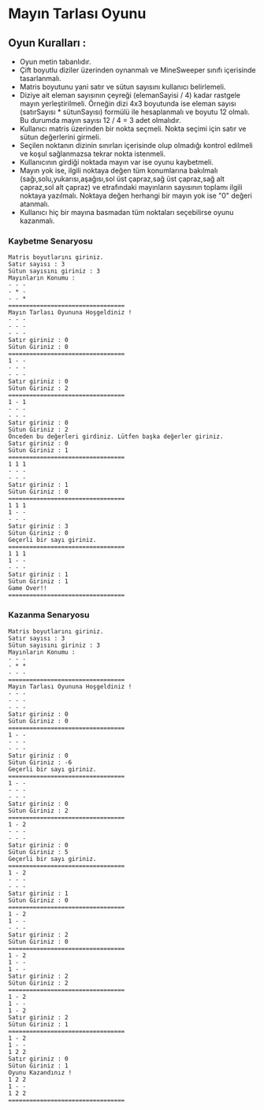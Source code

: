 # Mayın Tarlası Oyunu 

## Oyun Kuralları :

- Oyun metin tabanlıdır. 
- Çift boyutlu diziler üzerinden oynanmalı ve MineSweeper sınıfı içerisinde tasarlanmalı. 
- Matris boyutunu yani satır ve sütun sayısını kullanıcı belirlemeli. 
- Diziye ait eleman sayısının çeyreği (elemanSayisi / 4) kadar rastgele mayın yerleştirilmeli. Örneğin dizi 4x3 boyutunda ise eleman sayısı (satırSayısı * sütunSayısı) formülü ile hesaplanmalı ve boyutu 12 olmalı. Bu durumda mayın sayısı 12 / 4 = 3 adet olmalıdır. 
- Kullanıcı matris üzerinden bir nokta seçmeli. Nokta seçimi için satır ve sütun değerlerini girmeli. 
- Seçilen noktanın dizinin sınırları içerisinde olup olmadığı kontrol edilmeli ve koşul sağlanmazsa tekrar nokta istenmeli. 
- Kullanıcının girdiği noktada mayın var ise oyunu kaybetmeli. 
- Mayın yok ise, ilgili noktaya değen tüm konumlarına bakılmalı (sağı,solu,yukarısı,aşağısı,sol üst çapraz,sağ üst çapraz,sağ alt çapraz,sol alt çapraz) ve etrafındaki mayınların sayısının toplamı ilgili noktaya yazılmalı. Noktaya değen herhangi bir mayın yok ise "0" değeri atanmalı. 
- Kullanıcı hiç bir mayına basmadan tüm noktaları seçebilirse oyunu kazanmalı.

### Kaybetme Senaryosu 

``` output 
Matris boyutlarını giriniz.
Satır sayısı : 3
Sütun sayısını giriniz : 3
Mayınların Konumu : 
- - - 
- * - 
- - * 
=================================
Mayın Tarlası Oyununa Hoşgeldiniz !
- - - 
- - - 
- - - 
Satır giriniz : 0
Sütun Giriniz : 0
=================================
1 - - 
- - - 
- - - 
Satır giriniz : 0
Sütun Giriniz : 2
=================================
1 - 1 
- - - 
- - - 
Satır giriniz : 0
Sütun Giriniz : 2
Önceden bu değerleri girdiniz. Lütfen başka değerler giriniz. 
Satır giriniz : 0
Sütun Giriniz : 1
=================================
1 1 1 
- - - 
- - - 
Satır giriniz : 1
Sütun Giriniz : 0
=================================
1 1 1 
1 - - 
- - - 
Satır giriniz : 3
Sütun Giriniz : 0
Geçerli bir sayı giriniz.
=================================
1 1 1 
1 - - 
- - - 
Satır giriniz : 1
Sütun Giriniz : 1
Game Over!!
=================================
```



### Kazanma Senaryosu 

``` output
Matris boyutlarını giriniz.
Satır sayısı : 3
Sütun sayısını giriniz : 3
Mayınların Konumu : 
- - - 
- * * 
- - - 
=================================
Mayın Tarlası Oyununa Hoşgeldiniz !
- - - 
- - - 
- - - 
Satır giriniz : 0
Sütun Giriniz : 0
=================================
1 - - 
- - - 
- - - 
Satır giriniz : 0
Sütun Giriniz : -6
Geçerli bir sayı giriniz.
=================================
1 - - 
- - - 
- - - 
Satır giriniz : 0
Sütun Giriniz : 2
=================================
1 - 2 
- - - 
- - - 
Satır giriniz : 0
Sütun Giriniz : 5
Geçerli bir sayı giriniz.
=================================
1 - 2 
- - - 
- - - 
Satır giriniz : 1
Sütun Giriniz : 0
=================================
1 - 2 
1 - - 
- - - 
Satır giriniz : 2
Sütun Giriniz : 0
=================================
1 - 2 
1 - - 
1 - - 
Satır giriniz : 2
Sütun Giriniz : 2
=================================
1 - 2 
1 - - 
1 - 2 
Satır giriniz : 2
Sütun Giriniz : 1
=================================
1 - 2 
1 - - 
1 2 2 
Satır giriniz : 0
Sütun Giriniz : 1
Oyunu Kazandınız !
1 2 2 
1 - - 
1 2 2 
=================================
```

